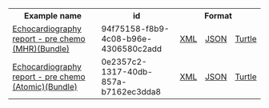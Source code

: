 <table class="list" width="100%">            
   <tr>
     <th>Example name</th>
     <th>id</th>
     <th colspan="3">Format</th>
   </tr>
   <tr>
      <td><a href="bundle-94f75158-f8b9-4c08-b96e-4306580c2add.html">Echocardiography report - pre chemo (MHR)(Bundle)</a></td>
      <td>94f75158-f8b9-4c08-b96e-4306580c2add</td>
      <td><a href="bundle-94f75158-f8b9-4c08-b96e-4306580c2add.xml.html">XML</a></td>
      <td><a href="bundle-94f75158-f8b9-4c08-b96e-4306580c2add.json.html">JSON</a></td>
      <td><a href="bundle-94f75158-f8b9-4c08-b96e-4306580c2add.ttl.html">Turtle</a></td>
   </tr>
   <tr>
      <td><a href="bundle-0e2357c2-1317-40db-857a-b7162ec3dda8.html">Echocardiography report - pre chemo (Atomic)(Bundle)</a></td>
      <td>0e2357c2-1317-40db-857a-b7162ec3dda8</td>
      <td><a href="bundle-0e2357c2-1317-40db-857a-b7162ec3dda8.xml.html">XML</a></td>
      <td><a href="bundle-0e2357c2-1317-40db-857a-b7162ec3dda8.json.html">JSON</a></td>
      <td><a href="bundle-0e2357c2-1317-40db-857a-b7162ec3dda8.ttl.html">Turtle</a></td>
   </tr>               
</table>